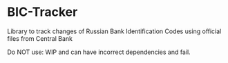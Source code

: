 # BIC-Tracker
Library to track changes of Russian Bank Identification Codes using official files from Central Bank

Do NOT use: WIP and can have incorrect dependencies and fail.